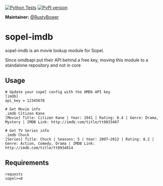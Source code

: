 [![Python Tests](https://github.com/sopel-irc/sopel-imdb/actions/workflows/python-tests.yml/badge.svg?branch=master)](https://github.com/sopel-irc/sopel-imdb/actions/workflows/python-tests.yml)
[![PyPI version](https://badge.fury.io/py/sopel-modules.imdb.svg)](https://badge.fury.io/py/sopel-modules.imdb)

**Maintainer:** [@RustyBower](https://github.com/rustybower)

# sopel-imdb
sopel-imdb is an movie lookup module for Sopel.

Since omdbapi put their API behind a free key, moving this module to a standalone repository and not in core

## Usage
```
# Update your sopel config with the OMDb API key
[imdb]
api_key = 12345678
```

```
# Get Movie info
.imdb Citizen Kane
[Movie] Title: Citizen Kane | Year: 1941 | Rating: 8.4 | Genre: Drama, Mystery | IMDB Link: http://imdb.com/title/tt0033467

# Get TV Series info
.imdb Chuck
[Series] Title: Chuck | Seasons: 5 | Year: 2007–2012 | Rating: 8.2 | Genre: Action, Comedy, Drama | IMDB Link: http://imdb.com/title/tt0934814
```

## Requirements
```
requests
sopel>=8
```
